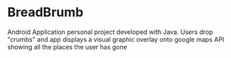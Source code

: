 # BreadBrumb
Android Application personal project developed with Java. Users drop "crumbs" and app displays a visual graphic overlay onto google maps API showing all the places the user has gone
